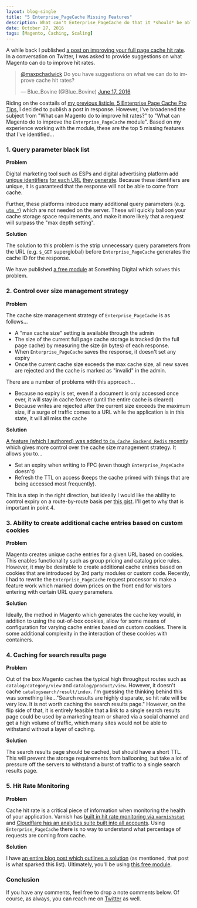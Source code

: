 ```yaml
---
layout: blog-single
title: "5 Enterprise_PageCache Missing Features"
description: What can't Enterprise_PageCache do that it *should* be able to do? This post dives into the module's critical missing features.
date: October 27, 2016
tags: [Magento, Caching, Scaling]
---
```


A while back I published [a post on improving your full page cache hit rate](https://maxchadwick.xyz/blog/monitoring-magento-fpc-hit-rate). In a conversation on Twitter, I was asked to provide suggestions on what Magento can do to improve hit rates.

<blockquote class="twitter-tweet" data-lang="en"><p lang="en" dir="ltr"><a href="https://twitter.com/maxpchadwick">@maxpchadwick</a> Do you have suggestions on what we can do to improve cache hit rates?</p>&mdash; Blue_Bovine (@Blue_Bovine) <a href="https://twitter.com/Blue_Bovine/status/743819564983672832">June 17, 2016</a></blockquote>
<script async src="//platform.twitter.com/widgets.js" charset="utf-8"></script>

Riding on the coattails of [my previous listicle, 5 Enterprise Page Cache Pro Tips](https://maxchadwick.xyz/blog/5-enterprise-pagecache-pro-tips), I decided to publish a post in response. However, I've broadened the subject from "What can Magento do to improve hit rates?" to "What can Magento do to improve the `Enterprise_PageCache` module". Based on my experience working with the module, these are the top 5 missing features that I've identified...

<!-- excerpt_separator -->

### 1. Query parameter black list

**Problem**

Digital marketing tool such as ESPs and digital advertising platform add [unique identifiers](https://www.wordstream.com/gclid) [for each URL](https://www.google.com/search?q=_bta_tid) [they generate](https://www.google.com/search?q=mc_cid). Because these identifiers are unique, it is guaranteed that the response will not be able to come from cache. 

Further, these platforms introduce many additional query parameters (e.g. [`utm_*`](https://en.wikipedia.org/wiki/UTM_parameters)) which are not needed on the server. These will quickly balloon your cache storage space requirements, and make it more likely that a request will surpass the "max depth setting".

**Solution**

The solution to this problem is the strip unnecessary query parameters from the URL (e.g. `$_GET` superglobal) before `Enterprise_PageCache` generates the cache ID for the response.

We have published [a free module](https://github.com/sdinteractive/SomethingDigital_PageCacheParams) at Something Digital which solves this problem.    

### 2. Control over size management strategy

**Problem**

The cache size management strategy of `Enterprise_PageCache` is as follows...

- A "max cache size" setting is available through the admin
- The size of the current full page cache storage is tracked (in the full page cache) by measuring the size (in bytes) of each response.
- When `Enterprise_PageCache` saves the response, it doesn't set any expiry
- Once the current cache size exceeds the max cache size, all new saves are rejected and the cache is marked as "invalid" in the admin.

There are a number of problems with this approach...

- Because no expiry is set, even if a document is only accessed once ever, it will stay in cache forever (until the entire cache is cleared)
- Because writes are rejected after the current size exceeds the maximum size, if a surge of traffic comes to a URL while the application is in this state, it will all miss the cache

**Solution**

[A feature (which I authored) was added to `Cm_Cache_Backend_Redis` recently](https://github.com/colinmollenhour/Cm_Cache_Backend_Redis/pull/111) which gives more control over the cache size management strategy. It allows you to...

- Set an expiry when writing to FPC (even though `Enterprise_PageCache` doesn't)
- Refresh the TTL on access (keeps the cache primed with things that are being accessed most frequently).

This is a step in the right direction, but ideally I would like the ability to control expiry on a route-by-route basis per [this gist](https://gist.github.com/mpchadwick/0265e75241b7c1440f3521d78472ae43). I'll get to why that is important in point 4.

### 3. Ability to create additional cache entries based on custom cookies

**Problem**

Magento creates unique cache entries for a given URL based on cookies. This enables functionality such as group pricing and catalog price rules. However, it may be desirable to create additional cache entries based on cookies that are introduced by 3rd party modules or custom code. Recently, I had to rewrite the `Enterprise_PageCache` request processor to make a feature work which marked down prices on the front end for visitors entering with certain URL query parameters.

**Solution**

Ideally, the method in Magento which generates the cache key would, in addition to using the out-of-box cookies, allow for some means of configuration for varying cache entries based on custom cookies. There is some additional complexity in the interaction of these cookies with containers.

### 4. Caching for search results page

**Problem**

Out of the box Magento caches the typical high throughput routes such as `catalog/category/view` and `catalog/product/view`. However, it doesn't cache `catalogsearch/result/index`. I'm guessing the thinking behind this was something like..."Search results are highly disparate, so hit rate will be very low. It is not worth caching the search results page." However, on the flip side of that, it is entirely feasible that a link to a single search results page could be used by a marketing team or shared via a social channel and get a high volume of traffic, which many sites would not be able to withstand without a layer of caching.

**Solution**

The search results page should be cached, but should have a short TTL. This will prevent the storage requirements from ballooning, but take a lot of pressure off the servers to withstand a burst of traffic to a single search results page.

### 5. Hit Rate Monitoring

**Problem**

Cache hit rate is a critical piece of information when monitoring the health of your application. Varnish has [built in hit rate monitoring via `varnishstat`](https://www.varnish-cache.org/docs/trunk/reference/varnishstat.html) and [Cloudflare has an analytics suite built into all accounts](https://www.cloudflare.com/analytics/). Using `Enterprise_PageCache` there is no way to understand what percentage of requests are coming from cache.

**Solution**

I have [an entire blog post which outlines a solution](https://maxchadwick.xyz/blog/monitoring-magento-fpc-hit-rate) (as mentioned, that post is what sparked this list). Ultimately, you'll be using [this free module](https://github.com/mpchadwick/Mpchadwick_PageCacheHitRate).

### Conclusion

If you have any comments, feel free to drop a note comments below. Of course, as always, you can reach me on [Twitter](http://twitter.com/maxpchadwick) as well.
